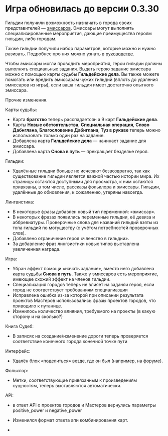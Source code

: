 # Игра обновилась до версии 0.3.30

Гильдии получили возможность назначать в города своих представителей — [эмиссаров](https://the-tale.org/guide/emissaries). Эмиссары могут выполнять специализированные мероприятия, дающие преимущества героям гильдии, либо городам.

Также гильдии получили набор параметров, которые можно и нужно разивать. Подробнее про них можно узнать в [руководстве](https://the-tale.org/guide/clans).

Чтобы эмиссары могли проводить мероприятия, герои гильдии должны выполнять специальные задания. Выдать герою задание эмиссара можно с помощью карты судьбы **Гильдейские дела**.  Вы также можете помогать или вредить эмиссарам чужих гильдий (вплоть до удаления эмиссаров из игры), если ваша гильдия имеет достаточно опытного эмиссара.

Прочие изменения.

Карты судьбы:

- Карта **братство** теперь расспадаетсян а 9 карт **Гильдейские дела**.
- Карты **Новые обстоятельства**, **Специальная операция**, **Слово Дабнглана**, **Благословение Дабнглана**, **Туз в рукаве** теперь можно использовать только один раз на задание.
- Добавлена карта **Гильдейские дела** — начинает задание для эмиссара.
- Добавлена карта **Снова в путь** — прекращает безделье героя.

Гильдии:

- Удалённые гильдии больше не исчезают безвозвратно, так как существование гильдии является важной частью истории мира. Их страницы остаются доступными для просмотра, к ним остаются привязаны, в том числе, рассказы фольклора и эмиссары. Гильдии, удалённые до обновления, к сожалению, утеряны навсегда.

Лингвистика:

- В некоторые фразы добавлен новый тип переменной: «эмиссар».
- В некоторых фразах появились переменные гильдии, её девиза и аббревиатуры. Проверочные слова для названий гильдий взяты из топа гильдий по могуществу (с учётом потребностей проверочных слов).
- Добавлено ограничение героя «членство в гильдии».
- За добавление фраз лингвистики новых типов выставлена увеличенная награда.

Игра:

- Убран эффект помощи «начать задание», вместо него добавлена карта судьбы  **Снова в путь**. Также у эмиссаров есть мероприятие, имеющее схожий эффект на членов гильдии.
- Специализация городов теперь не влияет на заданяи героя, если город не соответствует требованиям специалиазции
- Исправлена ошибка из-за которой при описании результата проектов Мастеров использовались фразы проектов городов, что приводило к путанице.
- Измнилось количество влияния, требуемого на проекты (в какую сторону и на сколько?)

Книга Судеб:

- В записях на создание/изменение дороги теперь проверяется соответствие конечного города конечной точке пути

Интерфейс:

- Удалён блок «поделиться» везде, где он был (например, на форуме).

Фольклор:

- Метки, соответствующие привязанным к произведениям сущностям, теперь выставляются автоматически.

API:

- в ответ API о проектов городов и Мастеров вернулись параметры positive_power и negative_power
- Изменился формат ответа апи комбинирования карт.







-
